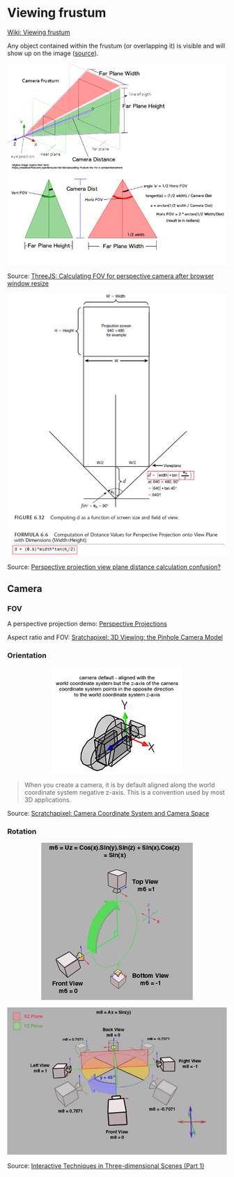 # Viewing frustum

[Wiki: Viewing frustum](https://en.wikipedia.org/wiki/Viewing_frustum)

Any object contained within the frustum (or overlapping it) is visible and will show up on the image ([source](https://www.scratchapixel.com/lessons/3d-basic-rendering/get-started)).

<p align="center">
  <img src="assets/viewdist00.png" alt="viewdist00" />
</p>

Source: [ThreeJS: Calculating FOV for perspective camera after browser window resize](https://stackoverflow.com/questions/47184264/threejs-calculating-fov-for-perspective-camera-after-browser-window-resize)

<p align="center">
  <img src="assets/viewdist01.png" alt="viewdist01" />
</p>

Source: [Perspective projection view plane distance calculation confusion?](https://stackoverflow.com/questions/36251087/perspective-projection-view-plane-distance-calculation-confusion)

## Camera

### FOV

A perspective projection demo: [Perspective Projections](http://learnwebgl.brown37.net/08_projections/projections_perspective.html)

Aspect ratio and FOV: [Sratchapixel: 3D Viewing: the Pinhole Camera Model](https://www.scratchapixel.com/lessons/3d-basic-rendering/3d-viewing-pinhole-camera/how-pinhole-camera-works-part-2)

### Orientation

<p align="center">
  <img src="assets/camera-z-axis.png" alt="camera-z-axis" />
</p>

> When you create a camera, it is by default aligned along the world coordinate system negative z-axis. This is a convention used by most 3D applications.

Source: [Scratchapixel: Camera Coordinate System and Camera Space](https://www.scratchapixel.com/lessons/3d-basic-rendering/computing-pixel-coordinates-of-3d-point/mathematics-computing-2d-coordinates-of-3d-points)

### Rotation

<p align="center">
  <img src="assets/TranslationController014.jpg" alt="TranslationController014" />
</p>

<p align="center">
  <img src="assets/TranslationController016.jpg" alt="TranslationController016" />
</p>

Source: [Interactive Techniques in Three-dimensional Scenes (Part 1)](https://www.codeproject.com/Articles/35139/Interactive-Techniques-in-Three-dimensional-Scenes)

